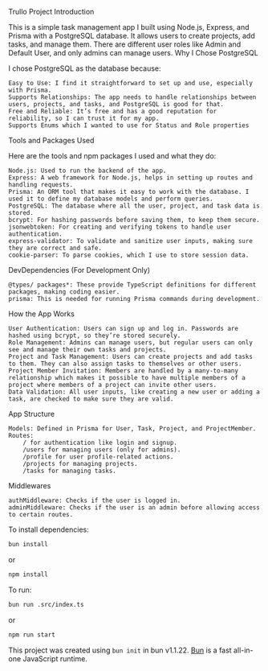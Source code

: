 Trullo Project
Introduction

This is a simple task management app I built using Node.js, Express, and Prisma with a PostgreSQL database. It allows users to create projects, add tasks, and manage them. There are different user roles like Admin and Default User, and only admins can manage users.
Why I Chose PostgreSQL

I chose PostgreSQL as the database because:

    Easy to Use: I find it straightforward to set up and use, especially with Prisma.
    Supports Relationships: The app needs to handle relationships between users, projects, and tasks, and PostgreSQL is good for that.
    Free and Reliable: It’s free and has a good reputation for reliability, so I can trust it for my app.
    Supports Enums which I wanted to use for Status and Role properties

Tools and Packages Used

Here are the tools and npm packages I used and what they do:

    Node.js: Used to run the backend of the app.
    Express: A web framework for Node.js, helps in setting up routes and handling requests.
    Prisma: An ORM tool that makes it easy to work with the database. I used it to define my database models and perform queries.
    PostgreSQL: The database where all the user, project, and task data is stored.
    bcrypt: For hashing passwords before saving them, to keep them secure.
    jsonwebtoken: For creating and verifying tokens to handle user authentication.
    express-validator: To validate and sanitize user inputs, making sure they are correct and safe.
    cookie-parser: To parse cookies, which I use to store session data.

DevDependencies (For Development Only)

    @types/ packages*: These provide TypeScript definitions for different packages, making coding easier.
    prisma: This is needed for running Prisma commands during development.

How the App Works

    User Authentication: Users can sign up and log in. Passwords are hashed using bcrypt, so they’re stored securely.
    Role Management: Admins can manage users, but regular users can only see and manage their own tasks and projects.
    Project and Task Management: Users can create projects and add tasks to them. They can also assign tasks to themselves or other users.
    Project Member Invitation: Members are handled by a many-to-many relationship which makes it possible to have multiple members of a project where members of a project can invite other users.
    Data Validation: All user inputs, like creating a new user or adding a task, are checked to make sure they are valid.

App Structure

    Models: Defined in Prisma for User, Task, Project, and ProjectMember.
    Routes:
        / for authentication like login and signup.
        /users for managing users (only for admins).
        /profile for user profile-related actions.
        /projects for managing projects.
        /tasks for managing tasks.

Middlewares

    authMiddleware: Checks if the user is logged in.
    adminMiddleware: Checks if the user is an admin before allowing access to certain routes.

To install dependencies:

```bash
bun install
```

or

```bash
npm install
```

To run:

```bash
bun run .src/index.ts
```

or

```bash
npm run start
```

This project was created using `bun init` in bun v1.1.22. [Bun](https://bun.sh) is a fast all-in-one JavaScript runtime.
